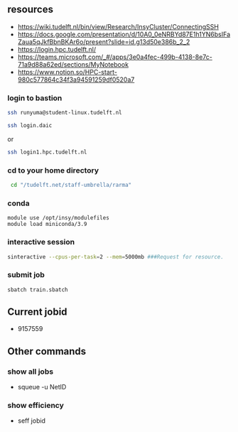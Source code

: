 ## resources
- https://wiki.tudelft.nl/bin/view/Research/InsyCluster/ConnectingSSH
- https://docs.google.com/presentation/d/10A0_0eNRBYd87E1h1YN6bsIFaZaua5qJkfBbnBKAr6o/present?slide=id.g13d50e386b_2_2 
- https://login.hpc.tudelft.nl/
- https://teams.microsoft.com/_#/apps/3e0a4fec-499b-4138-8e7c-71a9d88a62ed/sections/MyNotebook
- https://www.notion.so/HPC-start-980c577864c34f3a94591259df0520a7

### login to bastion
```bash
ssh runyuma@student-linux.tudelft.nl
```
```bash
ssh login.daic
```
or 
```bash
ssh login1.hpc.tudelft.nl
```
### cd to your home directory
```bash
 cd "/tudelft.net/staff-umbrella/rarma"
```
### conda 
```
module use /opt/insy/modulefiles
module load miniconda/3.9
```
### interactive session
```bash
sinteractive --cpus-per-task=2 --mem=5000mb ###Request for resource.
```
### submit job
```bash
sbatch train.sbatch
```

## Current jobid
- 9157559


## Other commands
### show all jobs
- squeue -u NetID
### show efficiency
- seff jobid